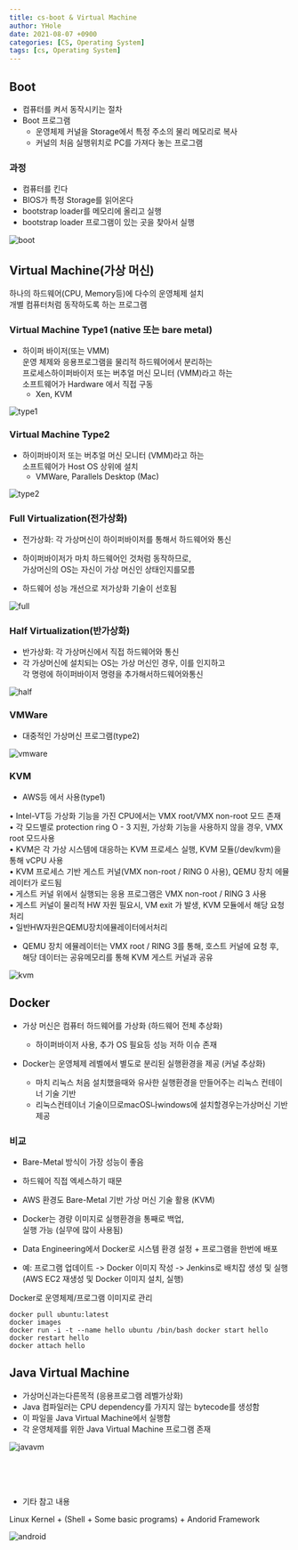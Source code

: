 ```yaml
---
title: cs-boot & Virtual Machine
author: YHole
date: 2021-08-07 +0900
categories: [CS, Operating System]
tags: [cs, Operating System]
---
```


## Boot

- 컴퓨터를 켜서 동작시키는 절차
- Boot 프로그램
  - 운영체제 커널을 Storage에서 특정 주소의 물리 메모리로 복사
  - 커널의 처음 실행위치로 PC를 가져다 놓는 프로그램

### 과정

- 컴퓨터를 킨다
- BIOS가 특정 Storage를 읽어온다
- bootstrap loader를 메모리에 올리고 실행
- bootstrap loader 프로그램이 있는 곳을 찾아서 실행

![boot](/assets/img/docsitem/boot.jpg)


## Virtual Machine(가상 머신)

하나의 하드웨어(CPU, Memory등)에 다수의 운영체제 설치  
개별 컴퓨터처럼 동작하도록 하는 프로그램


### Virtual Machine Type1 (native 또는 bare metal)

- 하이퍼 바이저(또는 VMM)  
운영 체제와 응용프로그램을 물리적 하드웨어에서 분리하는  
프로세스하이퍼바이저 또는 버추얼 머신 모니터 (VMM)라고 하는  
소프트웨어가 Hardware 에서 직접 구동
  - Xen, KVM

![type1](/assets/img/docsitem/type1.jpg)

### Virtual Machine Type2

- 하이퍼바이저 또는 버추얼 머신 모니터 (VMM)라고 하는  
소프트웨어가 Host OS 상위에 설치
  -	VMWare, Parallels Desktop (Mac)

![type2](/assets/img/docsitem/type2.jpg)


### Full Virtualization(전가상화)

-	전가상화: 각 가상머신이 하이퍼바이저를 통해서 하드웨어와 통신
  - 하이퍼바이저가 마치 하드웨어인 것처럼 동작하므로,  
  가상머신의 OS는 자신이 가상 머신인 상태인지를모름

- 하드웨어 성능 개선으로 저가상화 기술이 선호됨

![full](/assets/img/docsitem/full.jpg)

### Half Virtualization(반가상화)

-	반가상화: 각 가상머신에서 직접 하드웨어와 통신
  - 각 가상머신에 설치되는 OS는 가상 머신인 경우, 이를 인지하고  
  각 명령에 하이퍼바이저 명령을 추가해서하드웨어와통신

![half](/assets/img/docsitem/half.jpg)

### VMWare

- 대중적인 가상머신 프로그램(type2)

![vmware](/assets/img/docsitem/vmware.jpg)

### KVM

- AWS등 에서 사용(type1)

•	Intel-VT등 가상화 기능을 가진 CPU에서는 VMX root/VMX non-root 모드 존재  
•	각 모드별로 protection ring O - 3 지원, 가상화 기능을 사용하지 않을 경우, VMX root 모드사용  
•	KVM은 각 가상 시스템에 대응하는 KVM 프로세스 실행, KVM 모듈(/dev/kvm)을 통해 vCPU 사용  
•	KVM 프로세스 기반 게스트 커널(VMX non-root / RING 0 사용), QEMU 장치 에뮬레이터가 로드됨  
•	게스트 커널 위에서 실행되는 응용 프로그램은 VMX non-root / RING 3 사용  
•	게스트 커널이 물리적 HW 자원 필요시, VM exit 가 발생, KVM 모듈에서 해당 요청 처리  
•	일반HW자원은QEMU장치에뮬레이터에서처리  
  -	QEMU 장치 에뮬레이터는 VMX root / RING 3를 통해, 호스트 커널에 요청 후,  
  해당 데이터는 공유메모리를 통해 KVM 게스트 커널과 공유


![kvm](/assets/img/docsitem/kvm.jpg)


## Docker

- 가상 머신은 컴퓨터 하드웨어를 가상화 (하드웨어 전체 추상화)
  - 하이퍼바이저 사용, 추가 OS 필요등 성능 저하 이슈 존재

- Docker는 운영체제 레벨에서 별도로 분리된 실행환경을 제공 (커널 추상화)
  - 마치 리눅스 처음 설치했을때와 유사한 실행환경을 만들어주는 리눅스 컨테이너 기술 기반
  -	리눅스컨테이너 기술이므로macOS나windows에 설치할경우는가상머신 기반제공

### 비교

-	Bare-Metal 방식이 가장 성능이 좋음
  -	하드웨어 직접 엑세스하기 때문
  -	AWS 환경도 Bare-Metal 기반 가상 머신 기술 활용 (KVM)

-	Docker는 경량 이미지로 실행환경을 통째로 백업,  
실행 가능 (실무에 많이 사용됨)
  - Data Engineering에서 Docker로 시스템 환경 설정 + 프로그램을 한번에 배포
  - 예: 프로그램 업데이트 -> Docker 이미지 작성 -> Jenkins로 배치잡 생성 및 실행(AWS EC2 재생성 및 Docker 이미지 설치, 실행)

Docker로 운영체제/프로그램 이미지로 관리
```
docker pull ubuntu:latest 
docker images 
docker run -i -t --name hello ubuntu /bin/bash docker start hello 
docker restart hello 
docker attach hello 
```

## Java Virtual Machine

-	가상머신과는다른목적 (응용프로그램 레벨가상화)
-	Java 컴파일러는 CPU dependency를 가지지 않는 bytecode를 생성함
-	이 파일을 Java Virtual Machine에서 실행함
-	각 운영체제를 위한 Java Virtual Machine 프로그램 존재

![javavm](/assets/img/docsitem/javavm.jpg)

<br/>
<br/>
<br/>

- 기타 참고 내용

Linux Kernel + (Shell + Some basic programs) + Andorid Framework

![android](/assets/img/docsitem/android.jpg)
